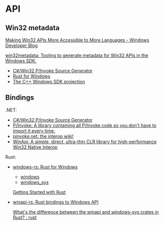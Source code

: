 # API
## Win32 metadata
[Making Win32 APIs More Accessible to More Languages - Windows Developer Blog](https://blogs.windows.com/windowsdeveloper/2021/01/21/making-win32-apis-more-accessible-to-more-languages/)

[win32metadata: Tooling to generate metadata for Win32 APIs in the Windows SDK.](https://github.com/microsoft/win32metadata)
- [C#/Win32 P/Invoke Source Generator](https://github.com/microsoft/CsWin32)
- [Rust for Windows](https://github.com/microsoft/windows-rs)
- [The C++ Windows SDK projection](https://github.com/microsoft/cppwin32)

## Bindings
.NET:
- [C#/Win32 P/Invoke Source Generator](https://github.com/microsoft/CsWin32)
- [P/Invoke: A library containing all P/Invoke code so you don't have to import it every time.](https://github.com/dotnet/pinvoke)
- [pinvoke.net: the interop wiki!](https://pinvoke.net/)
- [WinApi: A simple, direct, ultra-thin CLR library for high-performance Win32 Native Interop](https://github.com/prasannavl/WinApi)

Rust:
- [windows-rs: Rust for Windows](https://github.com/microsoft/windows-rs)
  - [windows](https://microsoft.github.io/windows-docs-rs/doc/windows/)
  - [windows_sys](https://docs.rs/windows-sys/latest/windows_sys/)

  [Getting Started with Rust](https://kennykerr.ca/rust-getting-started/index.html)
- [winapi-rs: Rust bindings to Windows API](https://github.com/retep998/winapi-rs)

  [What's the difference between the winapi and windows-sys crates in Rust? : rust](https://www.reddit.com/r/rust/comments/12b6c5u/whats_the_difference_between_the_winapi_and/)
